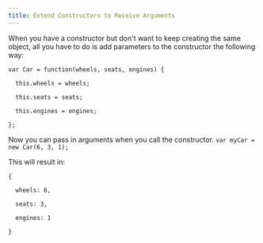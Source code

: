 ```yaml
---
title: Extend Constructors to Receive Arguments
---
```

When you have a constructor but don't want to keep creating the same object, all you have to do is add parameters to the constructor the following way:

    var Car = function(wheels, seats, engines) {

      this.wheels = wheels;

      this.seats = seats;

      this.engines = engines;

    };

Now you can pass in arguments when you call the constructor. `var myCar = new Car(6, 3, 1);`

This will result in:

    {

      wheels: 6,

      seats: 3,

      engines: 1

    }